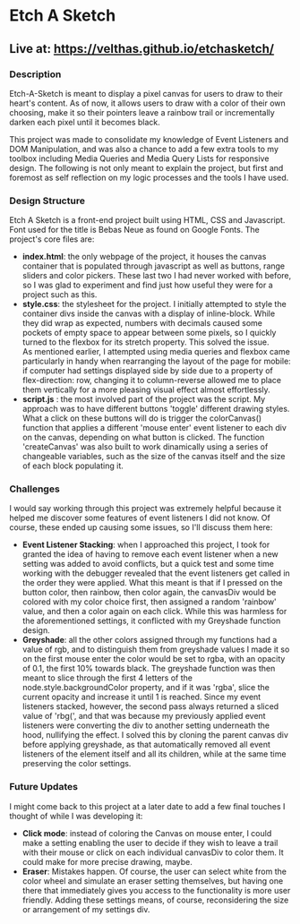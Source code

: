 # Etch A Sketch
## Live at: https://velthas.github.io/etchasketch/

### Description

<p>Etch-A-Sketch is meant to display a pixel canvas for users to draw to their heart's content. As of now, it allows users to draw with a color of their own choosing, make it so their pointers leave a rainbow trail or incrementally darken each pixel until it becomes black.</p>
<p>This project was made to consolidate my knowledge of Event Listeners and DOM Manipulation, and was also a chance to add a few extra tools to my toolbox including Media Queries and Media Query Lists for responsive design. The following is not only meant to explain the project, but first and foremost as self reflection on my logic processes and the tools I have used.</p>

### Design Structure

Etch A Sketch is a front-end project built using HTML, CSS and Javascript. Font used for the title is Bebas Neue as found on Google Fonts. The project's core files are:

- **index.html**: the only webpage of the project, it houses the canvas container that is populated through javascript as well as buttons, range sliders and color pickers. These last two I had never worked with before, so I was glad to experiment and find just how useful they were for a project such as this.
- **style.css**: the stylesheet for the project. I initially attempted to style the container divs inside the canvas with a display of inline-block. While they did wrap as expected, numbers with decimals caused some pockets of empty space to appear between some pixels, so I quickly turned to the flexbox for its stretch property. This solved the issue. <br> As mentioned earlier, I attempted using media queries and flexbox came particularly in handy when rearranging the layout of the page for mobile: if computer had settings displayed side by side due to a property of flex-direction: row, changing it to column-reverse allowed me to place them vertically for a more pleasing visual effect almost effortlessly. 
- **script.js** : the most involved part of the project was the script. My approach was to have different buttons 'toggle' different drawing styles. What a click on these buttons will do is trigger the colorCanvas() function that applies a different 'mouse enter' event listener to each div on the canvas, depending on what button is clicked. The function 'createCanvas' was also built to work dinamically using a series of changeable variables, such as the size of the canvas itself and the size of each block populating it.

### Challenges

I would say working through this project was extremely helpful because it helped me discover some features of event listeners I did not know. Of course, these ended up causing some issues, so I'll discuss them here:

- **Event Listener Stacking**: when I approached this project, I took for granted the idea of having to remove each event listener when a new setting was added to avoid conflicts, but a quick test and some time working with the debugger revealed that the event listeners get called in the order they were applied. What this meant is that if I pressed on the button color, then rainbow, then color again, the canvasDiv would be colored with my color choice first, then assigned a random 'rainbow' value, and then a color again on each click. While this was harmless for the aforementioned settings, it conflicted with my Greyshade function design.
- **Greyshade**: all the other colors assigned through my functions had a value of rgb, and to distinguish them from greyshade values I made it so on the first mouse enter the color would be set to rgba, with an opacity of 0.1, the first 10% towards black. The greyshade function was then meant to slice through the first 4 letters of the node.style.backgroundColor property, and if it was 'rgba', slice the current opacity and increase it until 1 is reached. Since my event listeners stacked, however, the second pass always returned a sliced value of 'rbg(', and that was because my previously applied event listeners were converting the div to another setting underneath the hood, nullifying the effect. I solved this by cloning the parent canvas div before applying greyshade, as that automatically removed all event listeners of the element itself and all its children, while at the same time preserving the color settings. 

### Future Updates

I might come back to this project at a later date to add a few final touches I thought of while I was developing it:

- **Click mode**: instead of coloring the Canvas on mouse enter, I could make a setting enabling the user to decide if they wish to leave a trail with their mouse or click on each individual canvasDiv to color them. It could make for more precise drawing, maybe.
- **Eraser**: Mistakes happen. Of course, the user can select white from the color wheel and simulate an eraser setting themselves, but having one there that immediately gives you access to the functionality is more user friendly. Adding these settings means, of course, reconsidering the size or arrangement of my settings div. 

